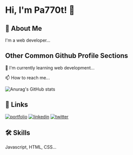 
# Hi, I'm Pa770t! 👋


## 🚀 About Me
I'm a web developer...


## Other Common Github Profile Sections

🧠 I'm currently learning web development...

📫 How to reach me...

![Anurag's GitHub stats](https://github-readme-stats.vercel.app/api?username=pa770t&show_icons=true&theme=buefy)

## 🔗 Links
[![portfolio](https://img.shields.io/badge/my_portfolio-000?style=for-the-badge&logo=ko-fi&logoColor=white)](https://katherineoelsner.com/)
[![linkedin](https://img.shields.io/badge/linkedin-0A66C2?style=for-the-badge&logo=linkedin&logoColor=white)](https://www.linkedin.com/)
[![twitter](https://img.shields.io/badge/twitter-1DA1F2?style=for-the-badge&logo=twitter&logoColor=white)](https://twitter.com/)

## 🛠 Skills
Javascript, HTML, CSS...

